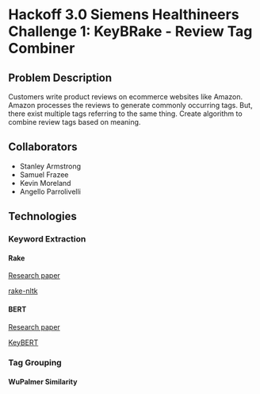 # Hackoff 3.0 Siemens Healthineers Challenge 1: KeyBRake - Review Tag Combiner

## Problem Description
Customers write product reviews on ecommerce websites like Amazon. Amazon processes the reviews to generate commonly occurring tags. But, there exist multiple tags referring to the same thing. Create algorithm to combine review tags based on meaning.

## Collaborators
* Stanley Armstrong
* Samuel Frazee
* Kevin Moreland
* Angello Parrolivelli

## Technologies

### Keyword Extraction

#### Rake

  [Research paper](https://www.researchgate.net/publication/227988510_Automatic_Keyword_Extraction_from_Individual_Documents)

  [rake-nltk](https://pypi.org/project/rake-nltk/)

#### BERT

[Research paper](https://arxiv.org/abs/1810.04805)

[KeyBERT](https://github.com/MaartenGr/KeyBERT)

### Tag Grouping

#### WuPalmer Similarity
